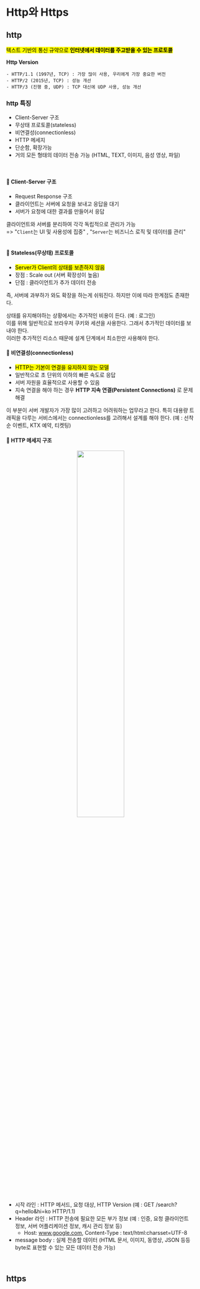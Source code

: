 # Http와 Https


## http
<mark>텍스트 기반의 통신 규약으로 **인터넷에서 데이터를 주고받을 수 있는 프로토콜**</mark>

**Http Version**
```
- HTTP/1.1 (1997년, TCP) : 가장 많이 사용, 우리에게 가장 중요한 버전
- HTTP/2 (2015년, TCP) : 성능 개선
- HTTP/3 (진행 중, UDP) : TCP 대신에 UDP 사용, 성능 개선
```

### http 특징
- Client-Server 구조
- 무상태 프로토콜(stateless)
- 비연결성(connectionless)
- HTTP 메세지
- 단순함, 확장가능
- 거의 모든 형태의 데이터 전송 가능 (HTML, TEXT, 이미지, 음성 영상, 파일) 

</br>

#### 🔵 Client-Server 구조

- Request Response 구조
- 클라이언트는 서버에 요청을 보내고 응답을 대기
- 서버가 요청에 대한 결과를 만들어서 응답

클라이언트와 서버를 분리하여 각각 독립적으로 관리가 가능</br>
=> "<code>Client</code>는 UI 및 사용성에 집중" , "<code>Server</code>는 비즈니스 로직 및 데이터를 관리"</br></br>


#### 🔵 Stateless(무상태) 프로토콜

- <mark>Server가 Client의 상태를 보존하지 않음</mark>
- 장점 : Scale out (서버 확장성이 높음)
- 단점 : 클라이언트가 추가 데이터 전송 

즉, 서버에 과부하가 와도 확장을 하는게 쉬워진다. 하지만 이에 따라 한계점도 존재한다.

상태를 유지해야하는 상황에서는 추가적인 비용이 든다. (예 : 로그인)</br>
이를 위해 일반적으로 브라우저 쿠키와 세션을 사용한다. 그래서 추가적인 데이터를 보내야 한다.</br>
이러한 추가적인 리소스 때문에 설계 단계에서 최소한만 사용해야 한다.</br>



#### 🔵 비연결성(connectionless)

- <mark>HTTP는 기본이 연결을 유지하지 않는 모델</mark>
- 일반적으로 초 단위의 이하의 빠른 속도로 응답
- 서버 자원을 효율적으로 사용할 수 있음
- 지속 연결을 해야 하는 경우 **HTTP 지속 연결(Persistent Connections)** 로 문제해결

이 부분이 서버 개발자가 가장 많이 고려하고 어려워하는 업무라고 한다. 특히 대용량 트래픽을 다루는 서비스에서는 connectionless를 고려해서 설계를 해야 한다.
(예 : 선착순 이벤트, KTX 예약, 티켓팅)</br>

#### 🔵 HTTP 메세지 구조

<p align="center">
<img src="https://github.com/user-attachments/assets/a0c9a0ac-deb9-486e-aad5-abf91aa7b684" width="50%" height="50%"></br>
</p></br>

- 시작 라인 : HTTP 메서드, 요청 대상, HTTP Version (예 : GET /search?q=hello&hi=ko HTTP/1.1)
- Header 라인 : HTTP 전송에 필요한 모든 부가 정보 (예 : 인증, 요청 클라이언트 정보, 서버 어플리케이션 정보, 캐시 관리 정보 등)
  - Host: www.google.com, Content-Type : text/html:charsset=UTF-8
- message body : 실제 전송할 데이터 (HTML 문서, 이미지, 동영상, JSON 등등 byte로 표현할 수 있는 모든 데이터 전송 가능)


</br>


## https 
